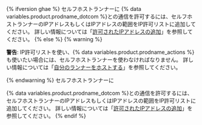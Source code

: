 {% ifversion ghae %}
セルフホストランナーに
{% data variables.product.prodname_dotcom %}との通信を許可するには、セルフホストランナーのIPアドレスもしくはIPアドレスの範囲をIP許可リストに追加してください。 詳しい情報については「[許可されたIPアドレスの追加](#adding-an-allowed-ip-address)」を参照してください。
{% else %}
{% warning %}

**警告**: IP許可リストを使い、{% data variables.product.prodname_actions %}も使いたい場合には、セルフホストランナーを使わなければなりません。 詳しい情報については「[自分のランナーをホストする](/actions/automating-your-workflow-with-github-actions/about-self-hosted-runners)」を参照してください。

{% endwarning %}
セルフホストランナーに

{% data variables.product.prodname_dotcom %}との通信を許可するには、セルフホストランナーのIPアドレスもしくはIPアドレスの範囲をIP許可リストに追加してください。 詳しい情報については「[許可されたIPアドレスの追加](#adding-an-allowed-ip-address)」を参照してください。
{% endif %}
